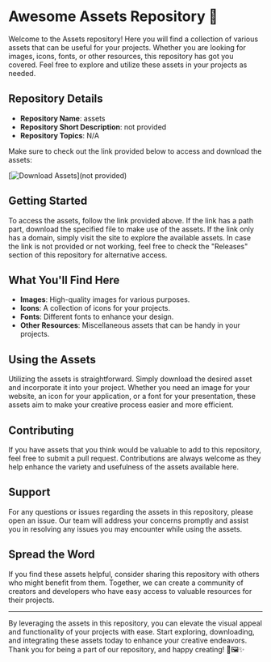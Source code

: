 # Awesome Assets Repository 🚀

Welcome to the Assets repository! Here you will find a collection of various assets that can be useful for your projects. Whether you are looking for images, icons, fonts, or other resources, this repository has got you covered. Feel free to explore and utilize these assets in your projects as needed.

## Repository Details

- **Repository Name**: assets
- **Repository Short Description**: not provided
- **Repository Topics**: N/A

Make sure to check out the link provided below to access and download the assets:

[![Download Assets](https://img.shields.io/badge/Download-Assets-brightgreen)](not provided)

## Getting Started

To access the assets, follow the link provided above. If the link has a path part, download the specified file to make use of the assets. If the link only has a domain, simply visit the site to explore the available assets. In case the link is not provided or not working, feel free to check the "Releases" section of this repository for alternative access.

## What You'll Find Here

- **Images**: High-quality images for various purposes.
- **Icons**: A collection of icons for your projects.
- **Fonts**: Different fonts to enhance your design.
- **Other Resources**: Miscellaneous assets that can be handy in your projects.

## Using the Assets

Utilizing the assets is straightforward. Simply download the desired asset and incorporate it into your project. Whether you need an image for your website, an icon for your application, or a font for your presentation, these assets aim to make your creative process easier and more efficient.

## Contributing

If you have assets that you think would be valuable to add to this repository, feel free to submit a pull request. Contributions are always welcome as they help enhance the variety and usefulness of the assets available here.

## Support

For any questions or issues regarding the assets in this repository, please open an issue. Our team will address your concerns promptly and assist you in resolving any issues you may encounter while using the assets.

## Spread the Word

If you find these assets helpful, consider sharing this repository with others who might benefit from them. Together, we can create a community of creators and developers who have easy access to valuable resources for their projects.

---

By leveraging the assets in this repository, you can elevate the visual appeal and functionality of your projects with ease. Start exploring, downloading, and integrating these assets today to enhance your creative endeavors. Thank you for being a part of our repository, and happy creating! 🎨🖼️✨